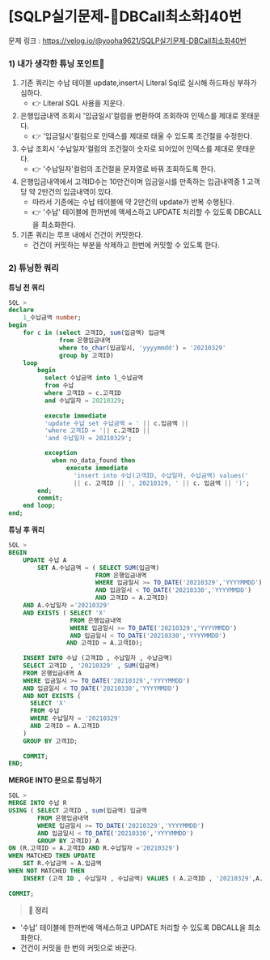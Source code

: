 # \[SQLP실기문제-DBCall최소화]40번

문제 링크 : https://velog.io/@yooha9621/SQLP실기문제-DBCall최소화40번

### 1) 내가 생각한 튜닝 포인트🤔

1. 기존 쿼리는 수납 테이블 update,insert시 Literal Sql로 실시해 하드파싱 부하가 심하다.
   * 👉 Literal SQL 사용을 지운다.
2. 은행입금내역 조회시 '입금일시'컬럼을 변환하여 조회하여 인덱스를 제대로 못태운다.
   * 👉 '입금일시'컬럼으로 인덱스를 제대로 태울 수 있도록 조건절을 수정한다.
3. 수납 조회시 '수납일자'컬럼의 조건절이 숫자로 되어있어 인덱스를 제대로 못태운다.
   * 👉 '수납일자'컬럼의 조건절을 문자열로 바꿔 조회하도록 한다.
4. 은행입금내역에서 고객ID수는 10만건이며 입금일시를 만족하는 입금내역중 1 고객당 약 2만건의 입금내역이 있다.
   * 따라서 기존에는 수납 테이블에 약 2만건의 update가 반복 수행된다.
   * 👉 '수납' 테이블에 한꺼번에 액세스하고 UPDATE 처리할 수 있도록 DBCALL을 최소화한다.
5. 기존 쿼리는 루프 내에서 건건이 커밋한다.
   * 건건이 커밋하는 부분을 삭제하고 한번에 커밋할 수 있도록 한다.

### 2) 튜닝한 쿼리

**튜닝 전 쿼리**

```sql
SQL >
declare
	1_수납금액 number;
begin
	for c in (select 고객ID, sum(입금액) 입금액
			  from 은행입금내역
			  where to_char(입금일시, 'yyyymmdd') = '20210329'
			  group by 고객ID)
	loop
		begin
          select 수납금액 into l_수납금액
          from 수납
          where 고객ID = c.고객ID
          and 수납일자 = 20210329;
          
          execute immediate
          'update 수납 set 수납금액 = ' || c.입금액 ||
          'where 고객ID = '|| c.고객ID ||
          'and 수납일자 = 20210329';

		  exception
            when no_data_found then
            	execute immediate
                  'insert into 수납(고객ID, 수납일자, 수납금액) values(' 
                  || c. 고객ID || ', 20210329, ' || c. 입금액 || ')';
		end;
		commit;
	end loop;
end;
```

**튜닝 후 쿼리**

```sql
SQL >
BEGIN      
	UPDATE 수납 A
    	SET A.수납금액 = ( SELECT SUM(입금액)
        				FROM 은행입금내역
                        WHERE 입금일시 >= TO_DATE('20210329','YYYYMMDD')
                        AND 입금일시 < TO_DATE('20210330','YYYYMMDD')
                        AND 고객ID = A.고객ID)
    AND A.수납일자 ='20210329'
    AND EXISTS ( SELECT 'X'
        		 FROM 은행입금내역
                 WHERE 입금일시 >= TO_DATE('20210329','YYYYMMDD')
                 AND 입금일시 < TO_DATE('20210330','YYYYMMDD')
                AND 고객ID = A.고객ID);
    
	INSERT INTO 수납 (고객ID , 수납일자 , 수냡금액) 
    SELECT 고객ID , '20210329' , SUM(입금액)
    FROM 은행입금내역 A
    WHERE 입금일시 >= TO_DATE('20210329','YYYYMMDD')
    AND 입금일시 < TO_DATE('20210330','YYYYMMDD')
    AND NOT EXISTS (
      SELECT 'X'
      FROM 수납
      WHERE 수납일자 = '20210329'
      AND 고객ID = A.고객ID
    )
    GROUP BY 고객ID;
    
    COMMIT;
END;
```

**MERGE INTO 문으로 튜닝하기**

```sql
SQL >
MERGE INTO 수납 R
USING ( SELECT 고객ID , sum(입금액) 입금액
		FROM 은행입금내역
        WHERE 입금일시 >= TO_DATE('20210329','YYYYMMDD')
    	AND 입금일시 < TO_DATE('20210330','YYYYMMDD')
        GROUP BY 고객ID) A
ON (R.고객ID = A.고객ID AND R.수납일자 ='20210329')
WHEN MATCHED THEN UPDATE
	SET R.수납금액 = A.입금액
WHEN NOT MATCHED THEN
 	INSERT (고객 ID , 수납일자 , 수납금액) VALUES ( A.고객ID , '20210329',A.입금액);
    
COMMIT;
```

> **🍎 정리**

* '수납' 테이블에 한꺼번에 액세스하고 UPDATE 처리할 수 있도록 DBCALL을 최소화한다.
* 건건이 커밋을 한 번의 커밋으로 바꾼다.
